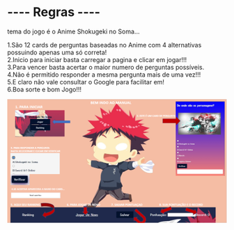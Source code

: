 # ---- Regras ----

tema do jogo é o Anime Shokugeki no Soma...

1.São 12 cards de perguntas baseadas no Anime com 4 alternativas possuindo apenas uma só correta!                                                                                     
2.Inicio para iniciar basta carregar a pagina e  clicar em jogar!!!                                                                                                           
3.Para vencer basta acertar o maior numero de perguntas possíveis.                                                                                                      
4.Não é permitido responder a mesma pergunta mais de uma vez!!!                                                                                                             
5.E claro não vale consultar o Google para facilitar em!                                                                                     
6.Boa sorte e bom Jogo!!!

[![Manual](./manual%20do%20jogo.png "Shokugeki no Soma,Quiz")]()
